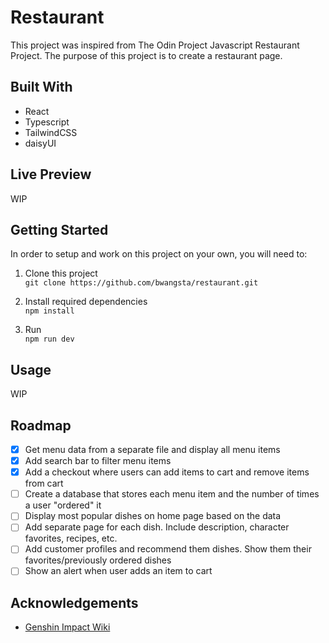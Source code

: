 # Restaurant

This project was inspired from The Odin Project Javascript Restaurant Project. The purpose of this project is to create a restaurant page.

## Built With

- React
- Typescript
- TailwindCSS
- daisyUI

## Live Preview

WIP

## Getting Started

In order to setup and work on this project on your own, you will need to:

1. Clone this project\
   `git clone https://github.com/bwangsta/restaurant.git`

2. Install required dependencies\
   `npm install`

3. Run\
   `npm run dev`

## Usage

WIP

## Roadmap

- [x] Get menu data from a separate file and display all menu items
- [x] Add search bar to filter menu items
- [x] Add a checkout where users can add items to cart and remove items from cart
- [ ] Create a database that stores each menu item and the number of times a user "ordered" it
- [ ] Display most popular dishes on home page based on the data
- [ ] Add separate page for each dish. Include description, character favorites, recipes, etc.
- [ ] Add customer profiles and recommend them dishes. Show them their favorites/previously ordered dishes
- [ ] Show an alert when user adds an item to cart

## Acknowledgements

- [Genshin Impact Wiki](https://genshin-impact.fandom.com/wiki/Genshin_Impact_Wiki)
